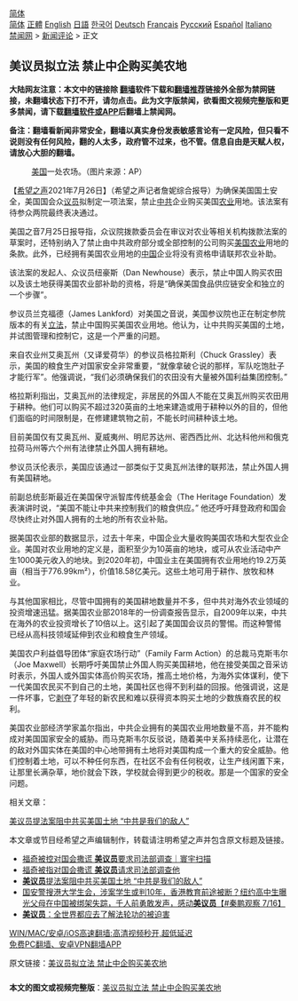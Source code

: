  <!-- 面包屑导航 --> <div class="breadcrumb"><!-- GTranslate: https://gtranslate.io/ -->  <div class="switcher notranslate">  <div class="selected">  <a href="#" onclick="return false;"> 简体</a>  </div>  <div class="option">  <a href="https://www.bannedbook.org" onclick="doGTranslate('zh-CN|zh-CN');jQuery('div.switcher div.selected a').html(jQuery(this).html());return false;" title="简体中文" class="nturl selected"> 简体</a>  <a href="https://www.bannedbook.org/zh-tw/" onclick="doGTranslate('zh-CN|zh-TW');jQuery('div.switcher div.selected a').html(jQuery(this).html());return false;" title="繁體中文" class="nturl"> 正體</a>  <a href="https://www.bannedbook.org/en/" onclick="doGTranslate('zh-CN|en');jQuery('div.switcher div.selected a').html(jQuery(this).html());return false;" title="English" class="nturl"> English</a>  <a href="https://www.bannedbook.org/ja/" onclick="doGTranslate('zh-CN|ja');jQuery('div.switcher div.selected a').html(jQuery(this).html());return false;" title="日本語" class="nturl"> 日語</a>  <a href="https://www.bannedbook.org/ko/" onclick="doGTranslate('zh-CN|ko');jQuery('div.switcher div.selected a').html(jQuery(this).html());return false;" title="한국어" class="nturl"> 한국어</a>  <a href="https://www.bannedbook.org/de/" onclick="doGTranslate('zh-CN|de');jQuery('div.switcher div.selected a').html(jQuery(this).html());return false;" title="Deutsch" class="nturl"> Deutsch</a>  <a href="https://www.bannedbook.org/fr/" onclick="doGTranslate('zh-CN|fr');jQuery('div.switcher div.selected a').html(jQuery(this).html());return false;" title="Français" class="nturl"> Français</a>  <a href="https://www.bannedbook.org/ru/" onclick="doGTranslate('zh-CN|ru');jQuery('div.switcher div.selected a').html(jQuery(this).html());return false;" title="Русский" class="nturl"> Русский</a>  <a href="https://www.bannedbook.org/es/" onclick="doGTranslate('zh-CN|es');jQuery('div.switcher div.selected a').html(jQuery(this).html());return false;" title="Español" class="nturl"> Español</a>  <a href="https://www.bannedbook.org/it/" onclick="doGTranslate('zh-CN|it');jQuery('div.switcher div.selected a').html(jQuery(this).html());return false;" title="Italiano" class="nturl"> Italiano</a>  </div>  </div>      <div class='breadcrumb-sub'><!-- Breadcrumb NavXT 6.3.0 --> <a href="https://www.bannedbook.org/" class="home">禁闻网</a> &gt; <a href="https://www.bannedbook.org/bnews/comments/" class="category">新闻评论</a> &gt; 正文</div></div><h2>美议员拟立法 禁止中企购买美农地</h2> <p class="notice"><b>大陆网友注意：本文中的链接除 <a href="https://github.com/bannedbook/fanqiang" >翻墙</a>软件下载和<a href="https://github.com/killgcd/justmysocks/blob/master/README.md">翻墙推荐</a>链接外全部为禁网链接，未翻墙状态下打不开，请勿点击。此为文字版禁闻，欲看图文视频完整版和更多禁闻，请下载<a href="https://github.com/bannedbook/fanqiang">翻墙软件或APP</a>后翻墙上禁闻网。</p><p>备注：翻墙看新闻非常安全，翻墙以真实身份发表敏感言论有一定风险，但只看不说则没有任何风险，翻的人太多，政府管不过来，也不管。信息自由是天赋人权，请放心大胆的翻墙。</b></p>  <div class="entry"> <figure><figcaption><a href="https://www.bannedbook.org/bnews/tag/%e7%be%8e%e5%9b%bd/" class="st_tag internal_tag" rel="tag" title="标签 美国 下的日志">美国</a>一处农场。（图片来源：AP）</figcaption></figure> <p>【<span class='wp_keywordlink_affiliate'><a href="https://www.soundofhope.org" title="希望之声" target="_blank">希望之声</a></span>2021年7月26日】（希望之声记者詹妮综合报导）为确保美国国土安全，美国国会众<a href="https://www.bannedbook.org/bnews/tag/%e8%ae%ae%e5%91%98/" class="st_tag internal_tag" rel="tag" title="标签 议员 下的日志">议员</a>拟制定一项法案，禁止<a href="https://www.bannedbook.org/bnews/tag/%e4%b8%ad%e5%85%b1/" class="st_tag internal_tag" rel="tag" title="标签 中共 下的日志">中共</a>企业购买美国<a href="https://www.bannedbook.org/bnews/tag/%E5%86%9C%E4%B8%9A/" class="st_tag internal_tag" rel="tag" title="标签 农业 下的日志">农业</a>用地。该法案有待参众两院最终表决通过。</p> <p>美国之音7月25日报导指，众议院拨款委员会在审议对农业等相关机构拨款法案的草案时，还特别纳入了禁止由中共政府部分或全部控制的公司购买<a href="https://www.bannedbook.org/bnews/tag/%E7%BE%8E%E5%9B%BD%E5%86%9C%E4%B8%9A/" class="st_tag internal_tag" rel="tag" title="标签 美国农业 下的日志">美国农业</a>用地的条款。此外，已经拥有美国农业用地的<span class='wp_keywordlink_affiliate'><a href="https://www.bannedbook.org/" title="中国" target="_blank">中国</a></span>企业将没有资格申请联邦农业补助。</p> <p>该法案的发起人、众议员纽豪斯（Dan Newhouse）表示，禁止中国人购买农田以及该土地获得美国农业部补助的资格，将是“确保美国食品供应链安全和独立的一个步骤”。</p> <p>参议员兰克福德（James Lankford）对美国之音说，美国参议院也正在制定参院版本的有关<a href="https://www.bannedbook.org/bnews/tag/%E7%AB%8B%E6%B3%95/" class="st_tag internal_tag" rel="tag" title="标签 立法 下的日志">立法</a>，禁止中国购买美国农业用地。他认为，让中共购买美国的土地，并试图管理和控制它，这是一个严重的问题。</p>  <p>来自农业州艾奥瓦州（又译爱荷华）的参议员格拉斯利（Chuck Grassley）表示，美国的粮食生产对国家安全非常重要，“就像拿破仑说的那样，军队吃饱肚子才能行军”。他强调说，“我们必须确保我们的农田没有大量被外国利益集团控制。”</p> <p>格拉斯利指出，艾奥瓦州的法律规定，非居民的外国人不能在艾奥瓦州购买农田用于耕种。他们可以购买不超过320英亩的土地来建造或用于耕种以外的目的，但他们面临的时间限制是，在修建建筑物之前，不能长时间耕种该土地。</p> <p>目前美国仅有艾奥瓦州、夏威夷州、明尼苏达州、密西西比州、北达科他州和俄克拉荷马州等六个州有法律禁止外国人拥有耕地。</p> <p>参议员沃伦表示，美国应该通过一部类似于艾奥瓦州法律的联邦法，禁止外国人拥有美国耕地。</p>  <p>前副总统彭斯最近在美国保守派智库传统基金会（The Heritage Foundation）发表演讲时说，“美国不能让中共来控制我们的粮食供应。” 他还呼吁拜登政府和国会尽快终止对外国人拥有的土地的所有农业补贴。</p> <p>据美国农业部的数据显示，过去十年来，中国企业大量收购美国农场和大型农业企业。美国对农业用地的定义是，面积至少为10英亩的地块，或可从农业活动中产生1000美元收入的地块。到2020年初，中国业主在美国拥有农业用地约19.2万英亩（相当于776.99km²），价值18.58亿美元。这些土地可用于耕作、放牧和林业。</p> <p>与其他国家相比，尽管中国拥有的美国耕地数量并不多，但中共对海外农业领域的投资增速迅猛。据美国农业部2018年的一份调查报告显示，自2009年以来，中共在海外的农业投资增长了10倍以上。这引起了美国国会议员的警惕。而这种警惕已经从高科技领域延伸到农业和粮食生产领域。</p> <p>美国农户利益倡导团体“家庭农场行动”（Family Farm Action）的总裁马克斯韦尔（Joe Maxwell）长期呼吁美国禁止外国人购买美国耕地，他在接受美国之音采访时表示，外国人或外国实体高价购买农场，推高土地价格，为海外实体谋利，使下一代美国农民买不到自己的土地，美国社区也得不到利益的回报。他强调说，这是一件坏事，它<span class='wp_keywordlink'><a href="https://www.bannedbook.org/forum2/topic21.html" title="《剥夺》 黄建民 著" target="_blank">剥夺</a></span>了年轻的新农民和难以获得资本购买土地的少数族裔农民的权利。</p>  <p>美国农业部经济学家盖尔指出，中共企业拥有的美国农业用地数量不高，并不能构成对美国国家安全的威胁。而马克斯韦尔反驳说，随着美中关系持续恶化，让潜在的敌对外国实体在美国的中心地带拥有土地将对美国构成一个重大的安全威胁。他们控制着土地，可以不种任何东西，在社区不会有任何税收，让生产线闲置下来，让那里长满杂草，地价就会下跌，学校就会得到更少的税收。那是一个国家的安全问题。</p> <p>相关文章：</p> <p><a href="https://www.soundofhope.org/post/527531?lang=b5">美议员提法案阻中共买美国土地 “中共是我们的敌人”</a></p> <p>本文章或节目经希望之声编辑制作，转载请注明希望之声并包含原文标题及链接。 </p>  <ul class='op-related-articles' title='相关阅读'> <li><a href='https://www.bannedbook.org/bnews/taiwannews/20210723/1592529.html' target='_blank'>福奇被控对国会撒谎 <b>美议员</b>要求司法部调查｜寰宇扫描</a></li> <li><a href='https://www.bannedbook.org/bnews/comments/20210722/1591989.html' target='_blank'>福奇被指对国会撒谎 <b>美议员</b>请求司法部调查他</a></li> <li><a href='https://www.bannedbook.org/bnews/comments/20210721/1591065.html' target='_blank'><b>美议员</b>提法案阻中共买美国土地 “中共是我们的敌人”</a></li> <li><a href='https://www.bannedbook.org/bnews/bannedvideo/20210717/1588729.html' target='_blank'>国安警搜港大学生会，涉案学生或判10年，香港教育前途被断？纽约高中生曝光父母在中国被绑架失踪，千人前勇敢发声，感动<b>美议员</b>【#秦鹏观察 7/16】</a></li> <li><a href='https://www.bannedbook.org/bnews/cnnews/20210715/1587460.html' target='_blank'><b>美议员</b>：全世界都应去了解法轮功的被迫害</a></li> </ul> <p class="texttj"> <a href="https://github.com/bannedbook/fanqiang/wiki/V2ray%E6%9C%BA%E5%9C%BA" target="_blank">WIN/MAC/安卓/iOS高速翻墙:高清视频秒开,超低延迟</a><br/> <a href="https://github.com/bannedbook/fanqiang/wiki/%E7%A6%81%E9%97%BB%E7%BD%91%E5%AE%89%E5%8D%93%E7%BF%BB%E5%A2%99%E6%96%B0%E9%97%BBAPP" target="_blank">免费PC翻墙、安卓VPN翻墙APP</a></p><p>原文链接：<a class="src_link"  href="https://www.soundofhope.org/post/529409" target="_blank">美议员拟立法 禁止中企购买美农地</a></p><a name='sharetosocial'></a>  <div style="margin-bottom:5px;padding-bottom:5px;clear:both"> <div id="archive-pix-1" class="banner-ads"> <!-- AuctionX Display platform tag START --> <div id="26318x728x90x621x_ADSLOT2" clicktrack="%%CLICK_URL_ESC%%"></div> <!-- AuctionX Display platform tag END --> </div> <div id="archive-pix-2" class="banner-ads"> <!-- AuctionX Display platform tag START --> <div id="26315x300x250x621x_ADSLOT2" clicktrack="%%CLICK_URL_ESC%%"></div> <!-- AuctionX Display platform tag END --> </div> </div>  <div id="archive-pix-1" class="banner-ads"> <!-- AuctionX Display platform tag START --> <div id="26318x728x90x621x_ADSLOT3" clicktrack="%%CLICK_URL_ESC%%"></div> <!-- AuctionX Display platform tag END --> </div> <div><b>本文的图文或视频完整版</b>：<a href='https://www.bannedbook.org/bnews/comments/20210727/1594738.html'>美议员拟立法 禁止中企购买美农地</a></div>  </div><!--END ENTRY--> 